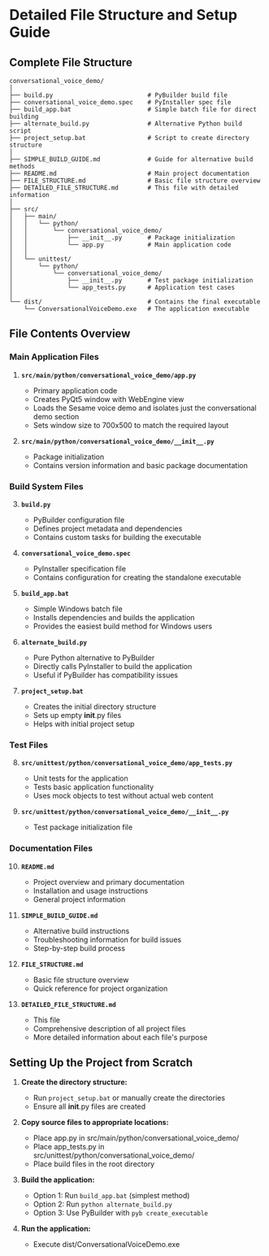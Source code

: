 # Detailed File Structure and Setup Guide

## Complete File Structure

```
conversational_voice_demo/
│
├── build.py                          # PyBuilder build file
├── conversational_voice_demo.spec    # PyInstaller spec file
├── build_app.bat                     # Simple batch file for direct building
├── alternate_build.py                # Alternative Python build script
├── project_setup.bat                 # Script to create directory structure
│
├── SIMPLE_BUILD_GUIDE.md             # Guide for alternative build methods
├── README.md                         # Main project documentation
├── FILE_STRUCTURE.md                 # Basic file structure overview
├── DETAILED_FILE_STRUCTURE.md        # This file with detailed information
│
├── src/
│   ├── main/
│   │   └── python/
│   │       └── conversational_voice_demo/
│   │           ├── __init__.py       # Package initialization
│   │           └── app.py            # Main application code
│   │
│   └── unittest/
│       └── python/
│           └── conversational_voice_demo/
│               ├── __init__.py       # Test package initialization
│               └── app_tests.py      # Application test cases
│
└── dist/                             # Contains the final executable
    └── ConversationalVoiceDemo.exe   # The application executable
```

## File Contents Overview

### Main Application Files

1. **`src/main/python/conversational_voice_demo/app.py`**
   - Primary application code
   - Creates PyQt5 window with WebEngine view
   - Loads the Sesame voice demo and isolates just the conversational demo section
   - Sets window size to 700x500 to match the required layout

2. **`src/main/python/conversational_voice_demo/__init__.py`**
   - Package initialization
   - Contains version information and basic package documentation

### Build System Files

3. **`build.py`**
   - PyBuilder configuration file
   - Defines project metadata and dependencies
   - Contains custom tasks for building the executable

4. **`conversational_voice_demo.spec`**
   - PyInstaller specification file
   - Contains configuration for creating the standalone executable

5. **`build_app.bat`**
   - Simple Windows batch file
   - Installs dependencies and builds the application
   - Provides the easiest build method for Windows users

6. **`alternate_build.py`**
   - Pure Python alternative to PyBuilder
   - Directly calls PyInstaller to build the application
   - Useful if PyBuilder has compatibility issues

7. **`project_setup.bat`**
   - Creates the initial directory structure
   - Sets up empty __init__.py files
   - Helps with initial project setup

### Test Files

8. **`src/unittest/python/conversational_voice_demo/app_tests.py`**
   - Unit tests for the application
   - Tests basic application functionality
   - Uses mock objects to test without actual web content

9. **`src/unittest/python/conversational_voice_demo/__init__.py`**
   - Test package initialization file

### Documentation Files

10. **`README.md`**
    - Project overview and primary documentation
    - Installation and usage instructions
    - General project information

11. **`SIMPLE_BUILD_GUIDE.md`**
    - Alternative build instructions
    - Troubleshooting information for build issues
    - Step-by-step build process

12. **`FILE_STRUCTURE.md`**
    - Basic file structure overview
    - Quick reference for project organization

13. **`DETAILED_FILE_STRUCTURE.md`**
    - This file
    - Comprehensive description of all project files
    - More detailed information about each file's purpose

## Setting Up the Project from Scratch

1. **Create the directory structure:**
   - Run `project_setup.bat` or manually create the directories
   - Ensure all __init__.py files are created

2. **Copy source files to appropriate locations:**
   - Place app.py in src/main/python/conversational_voice_demo/
   - Place app_tests.py in src/unittest/python/conversational_voice_demo/
   - Place build files in the root directory

3. **Build the application:**
   - Option 1: Run `build_app.bat` (simplest method)
   - Option 2: Run `python alternate_build.py` 
   - Option 3: Use PyBuilder with `pyb create_executable`

4. **Run the application:**
   - Execute dist/ConversationalVoiceDemo.exe
